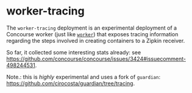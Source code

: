 # worker-tracing

The `worker-tracing` deployment is an experimental deployment of a Concourse worker (just like [`worker`](../worker/README.md)) that exposes tracing information regarding the steps involved in creating containers to a Zipkin receiver.

So far, it collected some interesting stats already: see https://github.com/concourse/concourse/issues/3424#issuecomment-498244531.

Note.: this is *highly* experimental and uses a fork of `guardian`: https://github.com/cirocosta/guardian/tree/tracing.
